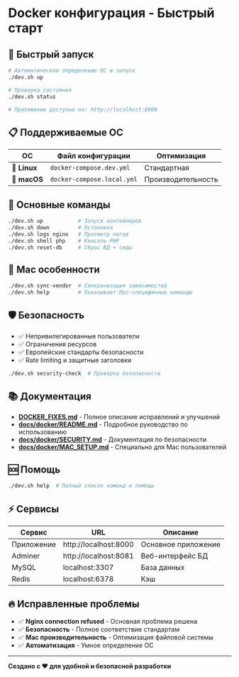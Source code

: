 # Docker конфигурация - Быстрый старт

## 🚀 Быстрый запуск

```bash
# Автоматическое определение ОС и запуск
./dev.sh up

# Проверка состояния
./dev.sh status

# Приложение доступно на: http://localhost:8000
```

## 📋 Поддерживаемые ОС

| ОС           | Файл конфигурации          | Оптимизация        |
| ------------ | -------------------------- | ------------------ |
| 🐧 **Linux** | `docker-compose.dev.yml`   | Стандартная        |
| 🍎 **macOS** | `docker-compose.local.yml` | Производительность |

## 🔧 Основные команды

```bash
./dev.sh up           # Запуск контейнеров
./dev.sh down         # Остановка
./dev.sh logs nginx   # Просмотр логов
./dev.sh shell php    # Консоль PHP
./dev.sh reset-db     # Сброс БД + сиды
```

## 🍎 Mac особенности

```bash
./dev.sh sync-vendor  # Синхронизация зависимостей
./dev.sh help         # Показывает Mac-специфичные команды
```

## 🛡️ Безопасность

-   ✅ Непривилегированные пользователи
-   ✅ Ограничения ресурсов
-   ✅ Европейские стандарты безопасности
-   ✅ Rate limiting и защитные заголовки

```bash
./dev.sh security-check  # Проверка безопасности
```

## 📚 Документация

-   **[DOCKER_FIXES.md](DOCKER_FIXES.md)** - Полное описание исправлений и улучшений
-   **[docs/docker/README.md](docs/docker/README.md)** - Подробное руководство по использованию
-   **[docs/docker/SECURITY.md](docs/docker/SECURITY.md)** - Документация по безопасности
-   **[docs/docker/MAC_SETUP.md](docs/docker/MAC_SETUP.md)** - Специально для Mac пользователей

## 🆘 Помощь

```bash
./dev.sh help  # Полный список команд и помощь
```

## ⚡ Сервисы

| Сервис     | URL                   | Описание            |
| ---------- | --------------------- | ------------------- |
| Приложение | http://localhost:8000 | Основное приложение |
| Adminer    | http://localhost:8081 | Веб-интерфейс БД    |
| MySQL      | localhost:3307        | База данных         |
| Redis      | localhost:6378        | Кэш                 |

## 🔥 Исправленные проблемы

-   ✅ **Nginx connection refused** - Основная проблема решена
-   ✅ **Безопасность** - Полное соответствие стандартам
-   ✅ **Mac производительность** - Оптимизация файловой системы
-   ✅ **Автоматизация** - Умное определение ОС

---

**Создано с ❤️ для удобной и безопасной разработки**
